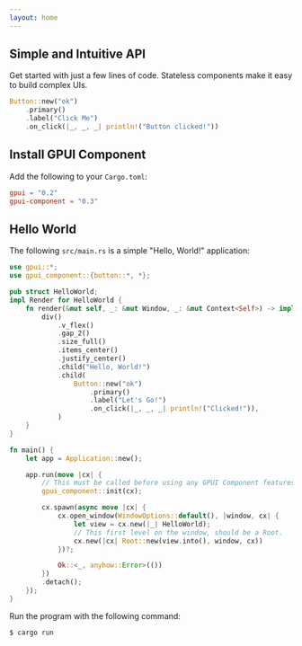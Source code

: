 ```yaml
---
layout: home
---
```


<script setup>
import Index from './index.vue'
</script>

<Index />

## Simple and Intuitive API

Get started with just a few lines of code. Stateless components
make it easy to build complex UIs.

```rs
Button::new("ok")
    .primary()
    .label("Click Me")
    .on_click(|_, _, _| println!("Button clicked!"))
```

## Install GPUI Component

Add the following to your `Cargo.toml`:

```toml
gpui = "0.2"
gpui-component = "0.3"
```

## Hello World

The following `src/main.rs` is a simple "Hello, World!" application:

```rs
use gpui::*;
use gpui_component::{button::*, *};

pub struct HelloWorld;
impl Render for HelloWorld {
    fn render(&mut self, _: &mut Window, _: &mut Context<Self>) -> impl IntoElement {
        div()
            .v_flex()
            .gap_2()
            .size_full()
            .items_center()
            .justify_center()
            .child("Hello, World!")
            .child(
                Button::new("ok")
                    .primary()
                    .label("Let's Go!")
                    .on_click(|_, _, _| println!("Clicked!")),
            )
    }
}

fn main() {
    let app = Application::new();

    app.run(move |cx| {
        // This must be called before using any GPUI Component features.
        gpui_component::init(cx);

        cx.spawn(async move |cx| {
            cx.open_window(WindowOptions::default(), |window, cx| {
                let view = cx.new(|_| HelloWorld);
                // This first level on the window, should be a Root.
                cx.new(|cx| Root::new(view.into(), window, cx))
            })?;

            Ok::<_, anyhow::Error>(())
        })
        .detach();
    });
}
```

Run the program with the following command:

```sh
$ cargo run
```
